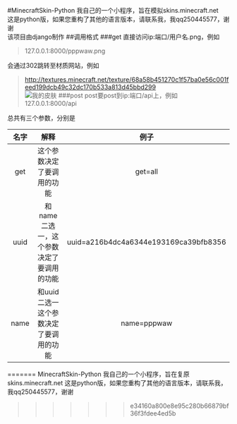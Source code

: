 #MinecraftSkin-Python
我自己的一个小程序，旨在模拟skins.minecraft.net  
这是python版，如果您重构了其他的语言版本，请联系我，我qq250445577，谢谢  
该项目由django制作
##调用格式
###get
直接访问ip:端口/用户名.png，例如
>127.0.0.1:8000/pppwaw.png

会通过302跳转至材质网站，例如
>http://textures.minecraft.net/texture/68a58b451270c1f57ba0e56c001feed199dcb49c32dc170b533a813d45bbd299  
![我的皮肤](http://textures.minecraft.net/texture/68a58b451270c1f57ba0e56c001feed199dcb49c32dc170b533a813d45bbd299)
###post
post要post到ip:端口/api上，例如
>127.0.0.1:8000/api

总共有三个参数，分别是

名字|解释|例子
:-:|:-:|:-:
get|这个参数决定了要调用的功能|get=all
uuid|和name二选一，这个参数决定了要调用的功能|uuid=a216b4dc4a6344e193169ca39bfb8356
name|和uuid二选一这个参数决定了要调用的功能|name=pppwaw
=======
MinecraftSkin-Python
我自己的一个小程序，旨在复原skins.minecraft.net
这是python版，如果您重构了其他的语言版本，请联系我，我qq250445577，谢谢
>>>>>>> e34160a800e8e95c280b66879bf36f3fdee4ed5b
